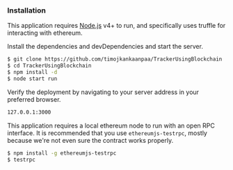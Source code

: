 

### Installation

This application requires [Node.js](https://nodejs.org/) v4+ to run, and specifically uses truffle for interacting with ethereum.

Install the dependencies and devDependencies and start the server.

```sh
$ git clone https://github.com/timojkankaanpaa/TrackerUsingBlockchain
$ cd TrackerUsingBlockchain
$ npm install -d
$ node start run
```
Verify the deployment by navigating to your server address in your preferred browser.

```sh
127.0.0.1:3000
```

This application requires a local ethereum node to run with an open RPC interface. It is recommended that you use `ethereumjs-testrpc`, mostly because we're not even sure the contract works properly.
```sh
$ npm install -g ethereumjs-testrpc
$ testrpc
```


